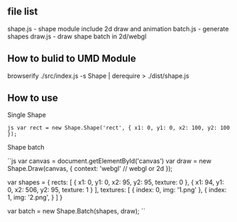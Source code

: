 ## file list
shape.js - shape module include 2d draw and animation
batch.js - generate shapes
draw.js - draw shape batch in 2d/webgl

## How to bulid to UMD Module
browserify ./src/index.js -s Shape | derequire > ./dist/shape.js


## How to use

Single Shape

``js
var rect = new Shape.Shape('rect', {
  x1: 0,
  y1: 0,
  x2: 100,
  y2: 100
});
``

Shape batch

``js
var canvas = document.getElementById('canvas')
var draw = new Shape.Draw(canvas, {
  context: 'webgl' // webgl or 2d
});

var shapes = {
  rects: [
    {
      x1: 0, y1: 0, x2: 95, y2: 95,
      texture: 0
    },
    {
      x1: 94, y1: 0, x2: 506, y2: 95,
      texture: 1
    }
  ],
  textures: [
    {
      index: 0,
      img: '1.png'
    },
    {
      index: 1,
      img: '2.png',
    }
  ]
}

var batch = new Shape.Batch(shapes, draw);
``
